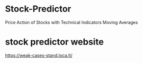 # Stock-Predictor
Price Action of Stocks with Technical Indicators
Moving Averages



# stock predictor website
https://weak-cases-stand.loca.lt/
